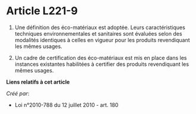 # Article L221-9

1. Une définition des éco-matériaux est adoptée. Leurs caractéristiques techniques environnementales et sanitaires sont
évaluées selon des modalités identiques à celles en vigueur pour les produits revendiquant les mêmes usages.

2. Un cadre de certification des éco-matériaux est mis en place dans les instances existantes habilitées à certifier des
produits revendiquant les mêmes usages.

**Liens relatifs à cet article**

_Créé par_:

  - Loi n°2010-788 du 12 juillet 2010 - art. 180
